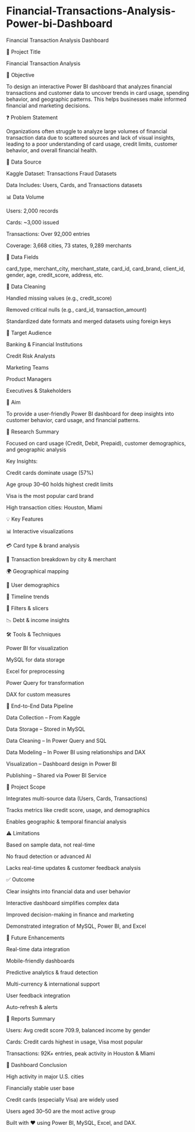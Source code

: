 # Financial-Transactions-Analysis-Power-bi-Dashboard
Financial Transaction Analysis Dashboard

📌 Project Title

Financial Transaction Analysis

🎯 Objective

To design an interactive Power BI dashboard that analyzes financial transactions and customer data to uncover trends in card usage, spending behavior, and geographic patterns. This helps businesses make informed financial and marketing decisions.

❓ Problem Statement

Organizations often struggle to analyze large volumes of financial transaction data due to scattered sources and lack of visual insights, leading to a poor understanding of card usage, credit limits, customer behavior, and overall financial health.

📂 Data Source

Kaggle Dataset: Transactions Fraud Datasets

Data Includes: Users, Cards, and Transactions datasets

📊 Data Volume

Users: 2,000 records

Cards: ~3,000 issued

Transactions: Over 92,000 entries

Coverage: 3,668 cities, 73 states, 9,289 merchants

🔑 Data Fields

card_type, merchant_city, merchant_state, card_id, card_brand, client_id, gender, age, credit_score, address, etc.

🧹 Data Cleaning

Handled missing values (e.g., credit_score)

Removed critical nulls (e.g., card_id, transaction_amount)

Standardized date formats and merged datasets using foreign keys

🎯 Target Audience

Banking & Financial Institutions

Credit Risk Analysts

Marketing Teams

Product Managers

Executives & Stakeholders

🎯 Aim

To provide a user-friendly Power BI dashboard for deep insights into customer behavior, card usage, and financial patterns.

🔬 Research Summary

Focused on card usage (Credit, Debit, Prepaid), customer demographics, and geographic analysis

Key Insights:

Credit cards dominate usage (57%)

Age group 30–60 holds highest credit limits

Visa is the most popular card brand

High transaction cities: Houston, Miami

💡 Key Features

📊 Interactive visualizations

💳 Card type & brand analysis

🧾 Transaction breakdown by city & merchant

🌍 Geographical mapping

👥 User demographics

📅 Timeline trends

📌 Filters & slicers

📉 Debt & income insights

🛠 Tools & Techniques

Power BI for visualization

MySQL for data storage

Excel for preprocessing

Power Query for transformation

DAX for custom measures

🔁 End-to-End Data Pipeline

Data Collection – From Kaggle

Data Storage – Stored in MySQL

Data Cleaning – In Power Query and SQL

Data Modeling – In Power BI using relationships and DAX

Visualization – Dashboard design in Power BI

Publishing – Shared via Power BI Service

📌 Project Scope

Integrates multi-source data (Users, Cards, Transactions)

Tracks metrics like credit score, usage, and demographics

Enables geographic & temporal financial analysis

⚠️ Limitations

Based on sample data, not real-time

No fraud detection or advanced AI

Lacks real-time updates & customer feedback analysis

✅ Outcome

Clear insights into financial data and user behavior

Interactive dashboard simplifies complex data

Improved decision-making in finance and marketing

Demonstrated integration of MySQL, Power BI, and Excel

🔮 Future Enhancements

Real-time data integration

Mobile-friendly dashboards

Predictive analytics & fraud detection

Multi-currency & international support

User feedback integration

Auto-refresh & alerts

📄 Reports Summary

Users: Avg credit score 709.9, balanced income by gender

Cards: Credit cards highest in usage, Visa most popular

Transactions: 92K+ entries, peak activity in Houston & Miami

📍 Dashboard Conclusion

High activity in major U.S. cities

Financially stable user base

Credit cards (especially Visa) are widely used

Users aged 30–50 are the most active group

Built with ❤️ using Power BI, MySQL, Excel, and DAX.

